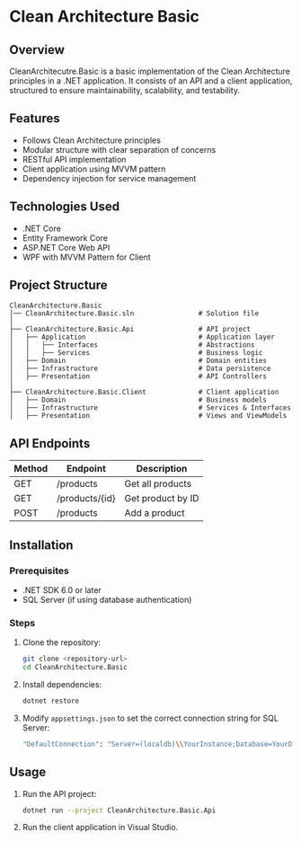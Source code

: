 # Clean Architecture Basic

## Overview
CleanArchitecutre.Basic is a basic implementation of the Clean Architecture principles in a .NET application. It consists of an API and a client application, structured to ensure maintainability, scalability, and testability.

## Features
- Follows Clean Architecture principles
- Modular structure with clear separation of concerns
- RESTful API implementation
- Client application using MVVM pattern
- Dependency injection for service management

## Technologies Used
- .NET Core
- Entity Framework Core
- ASP.NET Core Web API
- WPF with MVVM Pattern for Client

## Project Structure
```
CleanArchitecture.Basic
│── CleanArchitecture.Basic.sln                # Solution file
│
├── CleanArchitecture.Basic.Api                # API project
│   ├── Application                            # Application layer
│   │   ├── Interfaces                         # Abstractions
│   │   ├── Services                           # Business logic
│   ├── Domain                                 # Domain entities
│   ├── Infrastructure                         # Data persistence
│   ├── Presentation                           # API Controllers
│
├── CleanArchitecture.Basic.Client             # Client application
│   ├── Domain                                 # Business models
│   ├── Infrastructure                         # Services & Interfaces
│   ├── Presentation                           # Views and ViewModels
```

## API Endpoints
| Method | Endpoint       | Description       |
|--------|----------------|-------------------|
| GET    | /products      | Get all products  |
| GET    | /products/{id} | Get product by ID |
| POST   | /products      | Add a product     |

## Installation
### Prerequisites
- .NET SDK 6.0 or later
- SQL Server (if using database authentication)

### Steps
1. Clone the repository:
   ```sh
   git clone <repository-url>
   cd CleanArchitecture.Basic
   ```
2. Install dependencies:
   ```sh
   dotnet restore
   ```
3. Modify `appsettings.json` to set the correct connection string for SQL Server:
   ```sh
   "DefaultConnection": "Server=(localdb)\\YourInstance;Database=YourDatabase;Trusted_Connection=True;"
   ```

## Usage
1. Run the API project:
   ```sh
   dotnet run --project CleanArchitecture.Basic.Api
   ```
2. Run the client application in Visual Studio.
